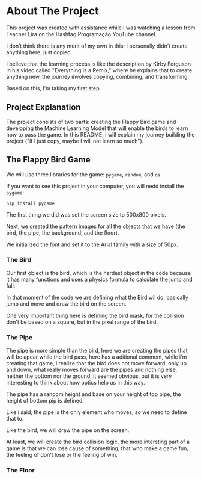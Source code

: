 # About The Project
This project was created with assistance while I was watching a lesson from Teacher Lira on the Hashtag Programação YouTube channel.

I don’t think there is any merit of my own in this; I personally didn’t create anything here, just copied.

I believe that the learning process is like the description by Kirby Ferguson in his video called "Everything is a Remix," where he explains that to create anything new, the journey involves copying, combining, and transforming.

Based on this, I'm taking my first step.

## Project Explanation
The project consists of two parts: creating the Flappy Bird game and developing the Machine Learning Model that will enable the birds to learn how to pass the game. In this README, I will explain my journey building the project ("if I just copy, maybe I will not learn so much").

## The Flappy Bird Game
We will use three libraries for the game: `pygame`, `random`, and `os`.

If you want to see this project in your computer, you will nedd install the `pygame`:

```
pip install pygame
```
The first thing we did was set the screen size to 500x800 pixels.

Next, we created the pattern images for all the objects that we have (the bird, the pipe, the background, and the floor).

We initialized the font and set it to the Arial family with a size of 50px.

### The Bird
Our first object is the bird, which is the hardest object in the code because it has many functions and uses a physics formula to calculate the jump and fall.

In that moment of the code we are defining what the Bird wil do, basically jump and move and draw the bird on the screen.

One very important thing here is defining the bird mask, for the collision don't be based on a square, but in the pixel range of the bird.

### The Pipe
The pipe is more simple than the bird, here we are creating the pipes that will be apear while the bird pass, here has a aditional comment, while i'm creating that game, i realize that the bird does not move forward, only up and down, what really moves forward are the pipes and nothing else, neither the bottom nor the ground, it seemed obvious, but it is very interesting to think about how optics help us in this way. 

The pipe has a random height and base on your height of top pipe, the height of bottom pip is defined.

Like i said, the pipe is the only element who moves, so we need to define that to.

Like the bird, we will draw the pipe on the screen.

At least, we will create the bird collision logic, the more intersting part of a game is that we can lose cause of something, that who make a game fun, the feeling of don't lose or the feeling of win.

### The Floor